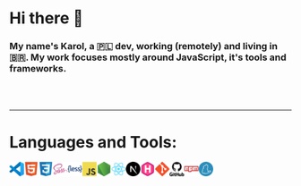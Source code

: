 # Hi there 👋

### My name's Karol, a :poland: dev, working (remotely) and living in :brazil:. My work focuses mostly around JavaScript, it's tools and frameworks.

<br />
<br />

---

# Languages and Tools:
<img align="left" alt="Visual Studio Code" width="26px" height="26px" src="https://github.com/devicons/devicon/blob/master/icons/vscode/vscode-original.svg" />
<img align="left" alt="HTML5" width="26px" height="26px" src="https://github.com/devicons/devicon/blob/master/icons/html5/html5-original.svg" />
<img align="left" alt="CSS3" width="26px" height="26px" src="https://github.com/devicons/devicon/blob/master/icons/css3/css3-original.svg" />
<img align="left" alt="Sass" width="26px" height="26px" src="https://github.com/devicons/devicon/blob/master/icons/sass/sass-original.svg" />
<img align="left" alt="Less" width="26px" height="26px" src="https://github.com/devicons/devicon/blob/master/icons/less/less-plain-wordmark.svg" />
<img align="left" alt="JavaScript" width="26px" height="26px" src="https://github.com/devicons/devicon/blob/master/icons/javascript/javascript-original.svg" />
<img align="left" alt="NodeJS" width="26px" height="26px" src="https://github.com/devicons/devicon/blob/master/icons/nodejs/nodejs-original.svg" />
<img align="left" alt="React" width="26px" height="26px" src="https://github.com/devicons/devicon/blob/master/icons/react/react-original.svg" />
<img align="left" alt="Next" width="26px" height="26px" src="https://github.com/devicons/devicon/blob/master/icons/nextjs/nextjs-original.svg" />
<img align="left" alt="Hugo" width="26px" height="26px" src="https://github.com/devicons/devicon/blob/master/icons/hugo/hugo-original.svg" />
<img align="left" alt="Git" width="26px" height="26px" src="https://github.com/devicons/devicon/blob/master/icons/git/git-original.svg" />
<img align="left" alt="GitHub" width="26px" height="26px" src="https://github.com/devicons/devicon/blob/master/icons/github/github-original-wordmark.svg" />
<img align="left" alt="npm" width="26px" height="26px" src="https://github.com/devicons/devicon/blob/master/icons/npm/npm-original-wordmark.svg" />
<img align="left" alt="yarn" width="26px" height="26px" src="https://github.com/devicons/devicon/blob/master/icons/yarn/yarn-original.svg" />

<br />
<br />


